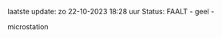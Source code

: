 laatste update: 
zo 22-10-2023 18:28   uur 
Status: FAALT - geel - 
<div class="service Y">microstation</div>